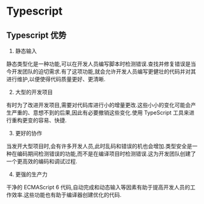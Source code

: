 # Typescript

## Typescript 优势

1. 静态输入

静态类型化是一种功能,可以在开发人员编写脚本时检测错误.查找并修复错误是当今开发团队的迫切需求.有了这项功能,就会允许开发人员编写更健壮的代码并对其进行维护,以便使得代码质量更好、更清晰.

2. 大型的开发项目

有时为了改进开发项目,需要对代码库进行小的增量更改.这些小小的变化可能会产生严重的、意想不到的后果,因此有必要撤销这些变化.使用 TypeScript 工具来进行重构更变的容易、快捷.

3. 更好的协作

当发开大型项目时,会有许多开发人员,此时乱码和错误的机也会增加.类型安全是一种在编码期间检测错误的功能,而不是在编译项目时检测错误.这为开发团队创建了一个更高效的编码和调试过程.

4. 更强的生产力

干净的 ECMAScript 6 代码,自动完成和动态输入等因素有助于提高开发人员的工作效率.这些功能也有助于编译器创建优化的代码.
